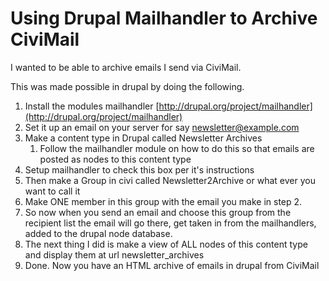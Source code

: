 # Using Drupal Mailhandler to Archive CiviMail

I wanted to be able to archive emails I send via CiviMail.

This was made possible in drupal by doing the following.

1. Install the modules mailhandler [http://drupal.org/project/mailhandler](http://drupal.org/project/mailhandler)
1. Set it up an email on your server for say newsletter@example.com
1. Make a content type in Drupal called Newsletter Archives
    1. Follow the mailhandler module on how to do this so that emails are posted as nodes to this content type
1. Setup mailhandler to check this box per it's instructions
1. Then make a Group in civi called Newsletter2Archive or what ever you want to call it
1. Make ONE member in this group with the email you make in step 2.
1. So now when you send an email and choose this group from the recipient list the email will go there, get taken in from the mailhandlers, added to the drupal node database.
1. The next thing I did is make a view of ALL nodes of this content type and display them at url newsletter_archives
1. Done. Now you have an HTML archive of emails in drupal from CiviMail